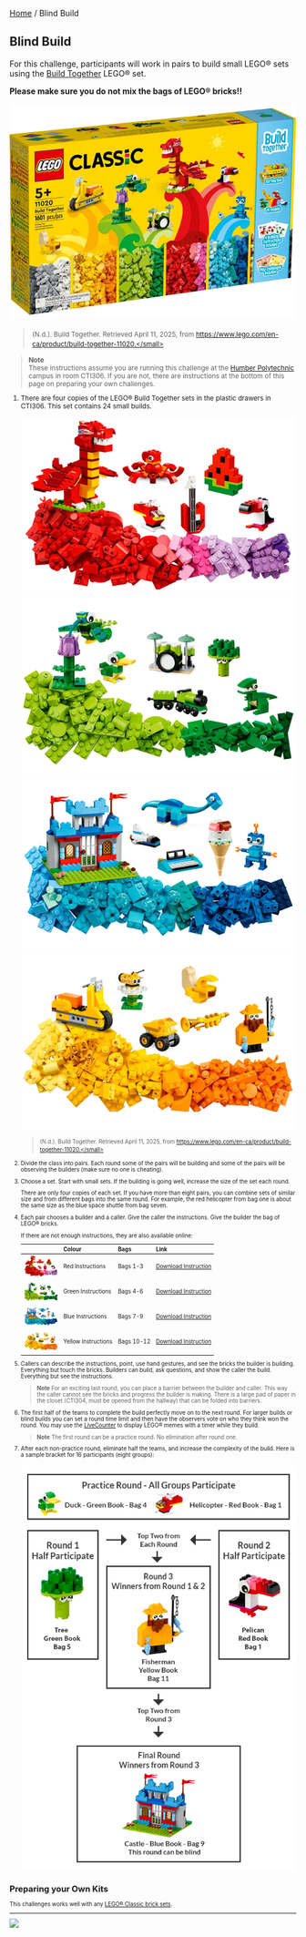 [Home](/) / Blind Build

<style>@import url("//readme.codeadam.ca/readme.css");</style>

## Blind Build

For this challenge, participants will work in pairs to build small LEGO&reg; sets using the [Build Together](https://www.lego.com/en-ca/product/build-together-11020) LEGO&reg; set.

**Please make sure you do not mix the bags of LEGO&reg; bricks!!**

![Build Together](/images/blind/blind-build-together.png)

> <small>(N.d.). Build Together. Retrieved April 11, 2025, from https://www.lego.com/en-ca/product/build-together-11020.</small>

> **Note**  
> These instructions assume you are running this challenge at the [Humber Polytechnic](https://humber.ca/) campus in room CTI306. If you are not, there are instructions at the bottom of this page on preparing your own challenges.

1. There are four copies of the LEGO&reg; Build Together sets in the plastic drawers in CTI306. This set contains 24 small builds.

    ![Build Together - Red Sets](/images/blind/blind-red-bags.png)
    ![Build Together - Green Sets](/images/blind/blind-green-bags.png)
    ![Build Together - Blue Sets](/images/blind/blind-blue-bags.png)
    ![Build Together - Yellow Sets](/images/blind/blind-yellow-bags.png)

    > <small>(N.d.). Build Together. Retrieved April 11, 2025, from https://www.lego.com/en-ca/product/build-together-11020.</small>

2. Divide the class into pairs. Each round some of the pairs will be building and some of the pairs will be observing the builders (make sure no one is cheating).

3. Choose a set. Start with small sets. If the building is going well, increase the size of the set each round. 

    There are only four copies of each set. If you have more than eight pairs, you can combine sets of similar size and from different bags into the same round. For example, the red helicopter from bag one is about the same size as the blue space shuttle from bag seven.

4. Each pair chooses a builder and a caller. Give the caller the instructions. Give the builder the bag of LEGO&reg; bricks.

    If there are not enough instructions, they are also available online:
    
    | | Colour | Bags | Link |
    | --- | --- | --- | --- |
    | <img src="/images/blind/blind-red-bags.png" width="60"> | Red Instructions | Bags 1-3 | [Download Instruction](https://www.lego.com/cdn/product-assets/product.bi.core.pdf/6414836.pdf) |
    | <img src="/images/blind/blind-green-bags.png" width="60"> | Green Instructions | Bags 4-6 | [Download Instruction](https://www.lego.com/cdn/product-assets/product.bi.core.pdf/6414839.pdf) |
    | <img src="/images/blind/blind-blue-bags.png" width="60"> | Blue Instructions | Bags 7-9 | [Download Instruction](https://www.lego.com/cdn/product-assets/product.bi.core.pdf/6414842.pdf) |
    | <img src="/images/blind/blind-yellow-bags.png" width="60"> | Yellow Instructions | Bags 10-12 | [Download Instruction](https://www.lego.com/cdn/product-assets/product.bi.core.pdf/6414845.pdf) |

5. Callers can describe the instructions, point, use hand gestures, and see the bricks the builder is building. Everything but touch the bricks. Builders can build, ask questions, and show the caller the build. Everything but see the instructions. 

    > **Note**
    > For an exciting last round, you can place a barrier between the builder and caller. This way the caller cannot see the bricks and progress the builder is making. There is a large pad of paper in the closet (CTI304, must be opened from the hallway) that can be folded into barriers. 

6. The first half of the teams to complete the build perfectly move on to the next round. For larger builds or blind builds you can set a round time limit and then have the observers vote on who they think won the round. You may use the [LiveCounter](https://pages.codeadam.ca/livecounter/) to display LEGO&reg; memes with a timer while they build.

    > **Note**
    > The first round can be a practice round. No elimination after round one. 

7. After each non-practice round, eliminate half the teams, and increase the complexity of the build. Here is a sample bracket for 16 participants (eight groups):

    ![Sample Bracket](/images/blind/blind-bracket.png)

## Preparing your Own Kits

This challenges works well with any [LEGO&reg; Classic brick sets](https://www.lego.com/en-ca/themes/classic?sort.key=PRICE&sort.direction=DESC).

---

<a href="https://codeadam.ca">
<img src="https://cdn.codeadam.ca/images@1.0.0/codeadam-logo-coloured-horizontal.png" width="100">
</a>
